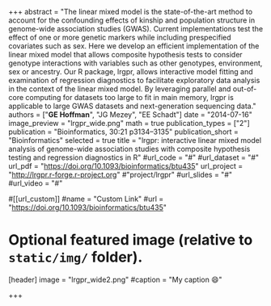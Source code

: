 +++
abstract = "The linear mixed model is the state-of-the-art method to account for the confounding effects of kinship and population structure in genome-wide association studies (GWAS). Current implementations test the effect of one or more genetic markers while including prespecified covariates such as sex. Here we develop an efficient implementation of the linear mixed model that allows composite hypothesis tests to consider genotype interactions with variables such as other genotypes, environment, sex or ancestry. Our R package, lrgpr, allows interactive model fitting and examination of regression diagnostics to facilitate exploratory data analysis in the context of the linear mixed model. By leveraging parallel and out-of-core computing for datasets too large to fit in main memory, lrgpr is applicable to large GWAS datasets and next-generation sequencing data."
authors = ["**GE Hoffman**", "JG Mezey", "EE Schadt"]
date = "2014-07-16"
image_preview = "lrgpr_wide.png"
math = true
publication_types = ["2"]
publication = "Bioinformatics, 30:21 p3134–3135"
publication_short = "Bioinformatics"
selected = true
title = "lrgpr: interactive linear mixed model analysis of genome-wide association studies with composite hypothesis testing and regression diagnostics in R"
#url_code = "#"
#url_dataset = "#"
url_pdf = "https://doi.org/10.1093/bioinformatics/btu435"
url_project = "http://lrgpr.r-forge.r-project.org" #"project/lrgpr"
#url_slides = "#"
#url_video = "#"

#[[url_custom]]
#name = "Custom Link"
#url = "https://doi.org/10.1093/bioinformatics/btu435"

# Optional featured image (relative to `static/img/` folder).
[header]
image = "lrgpr_wide2.png"
#caption = "My caption :smile:"

+++
